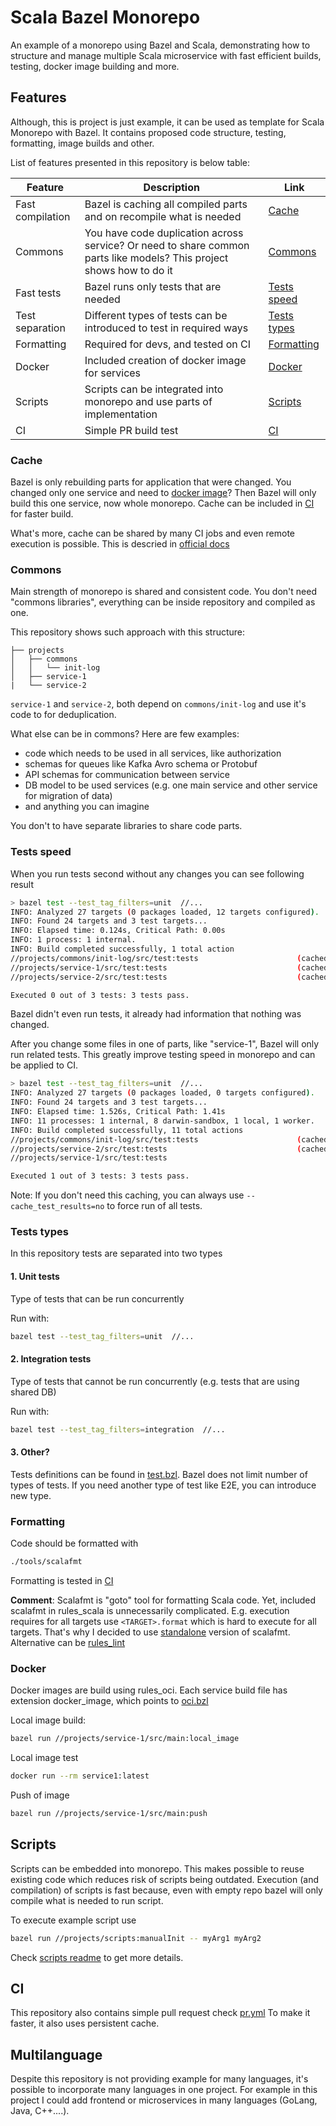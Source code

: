 # Scala Bazel Monorepo
An example of a monorepo using Bazel and Scala, demonstrating how to structure and manage multiple Scala microservice with fast efficient builds, testing, docker image building and more.

## Features
Although, this is project is just example, it can be used as template for Scala Monorepo with Bazel.
It contains proposed code structure, testing, formatting, image builds and other. 

List of features presented in this repository is below table:

| Feature          | Description                                                                                                          | Link                        |
|------------------|----------------------------------------------------------------------------------------------------------------------|-----------------------------|
| Fast compilation | Bazel is caching all compiled parts and on recompile what is needed                                                  | [Cache](#cache)             |
| Commons          | You have code duplication across service? Or need to share common parts like models? This project shows how to do it | [Commons](#commons)         |
| Fast tests       | Bazel runs only tests that are needed                                                                                | [Tests speed](#tests-speed) |
| Test separation  | Different types of tests can be introduced to test in required ways                                                  | [Tests types](#tests-types) |
| Formatting       | Required for devs, and tested on CI                                                                                  | [Formatting](#formatting)   |
| Docker           | Included creation of docker image for services                                                                       | [Docker](#docker)           |
| Scripts          | Scripts can be integrated into monorepo and use parts of implementation                                              | [Scripts](#scripts)         |
| CI               | Simple PR build test                                                                                                 | [CI](#ci)                   |

### Cache
Bazel is only rebuilding parts for application that were changed.
You changed only one service and need to [docker image](#docker)? Then Bazel will only build this one service, now whole monorepo. 
Cache can be included in [CI](.github/workflows/pr.yml) for faster build.

What's more, cache can be shared by many CI jobs and even remote execution is possible. This is descried in [official docs](https://bazel.build/remote/rbe)

### Commons
Main strength of monorepo is shared and consistent code. 
You don't need "commons libraries", everything can be inside repository and compiled as one.

This repository shows such approach with this structure:
```
├── projects
│   ├── commons
│   │   └── init-log
│   ├── service-1
|   └── service-2
```
`service-1` and `service-2`, both depend on `commons/init-log` and use it's code to for deduplication.

What else can be in commons? Here are few examples:
- code which needs to be used in all services, like authorization
- schemas for queues like Kafka Avro schema or Protobuf
- API schemas for communication between service
- DB model to be used services (e.g. one main service and other service for migration of data)
- and anything you can imagine

You don't to have separate libraries to share code parts.

### Tests speed
When you run tests second without any changes you can see following result

```bash 
> bazel test --test_tag_filters=unit  //...                        
INFO: Analyzed 27 targets (0 packages loaded, 12 targets configured).
INFO: Found 24 targets and 3 test targets...
INFO: Elapsed time: 0.124s, Critical Path: 0.00s
INFO: 1 process: 1 internal.
INFO: Build completed successfully, 1 total action
//projects/commons/init-log/src/test:tests                      (cached) PASSED in 0.6s
//projects/service-1/src/test:tests                             (cached) PASSED in 0.6s
//projects/service-2/src/test:tests                             (cached) PASSED in 0.5s

Executed 0 out of 3 tests: 3 tests pass.
```
Bazel didn't even run tests, it already had information that nothing was changed.

After you change some files in one of parts, like "service-1", Bazel will only run related tests.
This greatly improve testing speed in monorepo and can be applied to CI.
```bash
> bazel test --test_tag_filters=unit  //...                        
INFO: Analyzed 27 targets (0 packages loaded, 0 targets configured).
INFO: Found 24 targets and 3 test targets...
INFO: Elapsed time: 1.526s, Critical Path: 1.41s
INFO: 11 processes: 1 internal, 8 darwin-sandbox, 1 local, 1 worker.
INFO: Build completed successfully, 11 total actions
//projects/commons/init-log/src/test:tests                      (cached) PASSED in 0.6s
//projects/service-2/src/test:tests                             (cached) PASSED in 0.5s
//projects/service-1/src/test:tests                                      PASSED in 0.7s

Executed 1 out of 3 tests: 3 tests pass.
```

Note: If you don't need this caching, you can always use `--cache_test_results=no` to force run of all tests.

### Tests types
In this repository tests are separated into two types

#### 1. Unit tests
Type of tests that can be run concurrently

Run with:
```bash
bazel test --test_tag_filters=unit  //...
```

#### 2. Integration tests
Type of tests that cannot be run concurrently (e.g. tests that are using shared DB)

Run with:
```bash
bazel test --test_tag_filters=integration  //...
```

#### 3. Other?
Tests definitions can be found in [test.bzl](tools/test.bzl).
Bazel does not limit number of types of tests. If you need another type of test like E2E, you can introduce new type.

### Formatting
Code should be formatted with
```bash
./tools/scalafmt
```

Formatting is tested in [CI](.github/workflows/pr.yml)

**Comment**: Scalafmt is "goto" tool for formatting Scala code. Yet, included scalafmt in rules_scala is unnecessarily complicated. E.g. execution requires for all targets use `<TARGET>.format` which is hard to execute for all targets.
That's why I decided to use [standalone](https://scalameta.org/scalafmt/docs/installation.html#standalone) version of scalafmt.
Alternative can be [rules_lint](https://github.com/aspect-build/rules_lint)

### Docker
Docker images are build using rules_oci. 
Each service build file has extension docker_image, which points to [oci.bzl](tools/oci.bzl)

Local image build:
```bash
bazel run //projects/service-1/src/main:local_image
```

Local image test
```bash
docker run --rm service1:latest 
```

Push of image
```bash
bazel run //projects/service-1/src/main:push
```

## Scripts
Scripts can be embedded into monorepo. This makes possible to reuse existing code which reduces risk of scripts being outdated.
Execution (and compilation) of scripts is fast because, even with empty repo bazel will only compile what is needed to run script.

To execute example script use
```bash
bazel run //projects/scripts:manualInit -- myArg1 myArg2
```

Check [scripts readme](projects/scripts/README.md) to get more details.

## CI
This repository also contains simple pull request check [pr.yml](.github/workflows/pr.yml)
To make it faster, it also uses persistent cache.

## Multilanguage
Despite this repository is not providing example for many languages, it's possible to incorporate many languages in one project.
For example in this project I could add frontend or microservices in many languages (GoLang, Java, C++....).